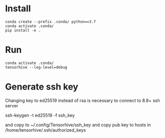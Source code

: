 # Install

```
conda create --prefix .conda/ python==3.7
conda activate .conda/
pip install -e .
```

# Run

```
conda activate .conda/
tensorhive --log-level=debug
```

# Generate ssh key

Changing key to ed25519 instead of rsa is necessary to connect to 8.8+ ssh server

ssh-keygen -t ed25519 -f ssh_key

and copy to ~/.config/Tensorhive/ssh_key
and copy pub key to hosts in /home/tensorhive/.ssh/authorized_keys